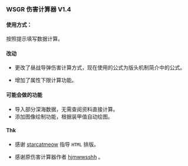 ### WSGR 伤害计算器 V1.4

#### 使用方式：

按照提示填写数据计算。

#### 改动

- 更改了昼战导弹伤害计算方式，现在使用的公式为版头机制简介中的公式。

- 增加了属性下限计算功能。

#### 可能会做的功能

- 导入部分深海数据，无需查阅资料直接计算。
- 添加图像绘制功能，根据装甲值自动绘图。

#### Thk

- 感谢 [starcatmeow](https://github.com/starcatmeow) 指导 `HTML` 排版。

- 感谢原伤害计算器作者 [hjmwwsshh](https://github.com/hjmwwsshh)  。

